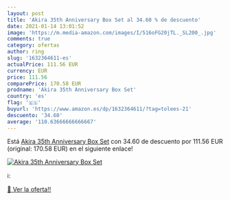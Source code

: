 ```yaml
---
layout: post
title: 'Akira 35th Anniversary Box Set al 34.60 % de descuento'
date: 2021-01-14 13:01:52
image: 'https://m.media-amazon.com/images/I/516oFG20jTL._SL200_.jpg'
comments: true
category: ofertas
author: ring
slug: '1632364611-es'
actualPrice: 111.56 EUR
currency: EUR
price: 111.56
comparePrice: 170.58 EUR
prodname: 'Akira 35th Anniversary Box Set'
country: 'es'
flag: '🇪🇸'
buyurl: 'https://www.amazon.es/dp/1632364611/?tag=tolees-21'
descuento: '34.60'
average: '110.63666666666667'
---
```


Está [Akira 35th Anniversary Box Set](https://www.amazon.es/dp/1632364611/?tag=tolees-21) con 34.60 de descuento por 111.56 EUR (original: 170.58 EUR) en el siguiente enlace!

[![Akira 35th Anniversary Box Set](https://m.media-amazon.com/images/I/516oFG20jTL._SL200_.jpg)](https://www.amazon.es/dp/1632364611/?tag=tolees-21)

ℹ️:


[🛒 Ver la oferta!!](https://www.amazon.es/dp/1632364611/?tag=tolees-21)
